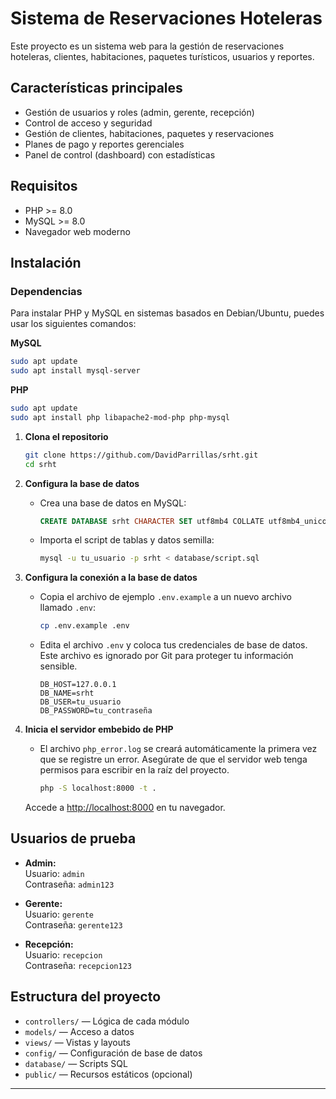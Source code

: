 # Sistema de Reservaciones Hoteleras

Este proyecto es un sistema web para la gestión de reservaciones hoteleras, clientes, habitaciones, paquetes turísticos, usuarios y reportes.

## Características principales

- Gestión de usuarios y roles (admin, gerente, recepción)
- Control de acceso y seguridad
- Gestión de clientes, habitaciones, paquetes y reservaciones
- Planes de pago y reportes gerenciales
- Panel de control (dashboard) con estadísticas

## Requisitos

- PHP >= 8.0
- MySQL >= 8.0
- Navegador web moderno

## Instalación

### Dependencias

Para instalar PHP y MySQL en sistemas basados en Debian/Ubuntu, puedes usar los siguientes comandos:

**MySQL**
```bash
sudo apt update
sudo apt install mysql-server
```

**PHP**
```bash
sudo apt update
sudo apt install php libapache2-mod-php php-mysql
```

1. **Clona el repositorio**
   ```bash
   git clone https://github.com/DavidParrillas/srht.git
   cd srht
   ```

2. **Configura la base de datos**
   - Crea una base de datos en MySQL:
     ```sql
     CREATE DATABASE srht CHARACTER SET utf8mb4 COLLATE utf8mb4_unicode_ci;
     ```
   - Importa el script de tablas y datos semilla:
     ```bash
     mysql -u tu_usuario -p srht < database/script.sql
     ```

3. **Configura la conexión a la base de datos**
   - Copia el archivo de ejemplo `.env.example` a un nuevo archivo llamado `.env`:
     ```bash
     cp .env.example .env
     ```
   - Edita el archivo `.env` y coloca tus credenciales de base de datos. Este archivo es ignorado por Git para proteger tu información sensible.
     ```dotenv
     DB_HOST=127.0.0.1
     DB_NAME=srht
     DB_USER=tu_usuario
     DB_PASSWORD=tu_contraseña
     ```

4. **Inicia el servidor embebido de PHP**
   - El archivo `php_error.log` se creará automáticamente la primera vez que se registre un error. Asegúrate de que el servidor web tenga permisos para escribir en la raíz del proyecto.
     ```bash
     php -S localhost:8000 -t .
     ```

   Accede a [http://localhost:8000](http://localhost:8000) en tu navegador.

## Usuarios de prueba

- **Admin:**  
  Usuario: `admin`  
  Contraseña: `admin123`

- **Gerente:**  
  Usuario: `gerente`  
  Contraseña: `gerente123`

- **Recepción:**  
  Usuario: `recepcion`  
  Contraseña: `recepcion123`

## Estructura del proyecto

- `controllers/` — Lógica de cada módulo
- `models/` — Acceso a datos
- `views/` — Vistas y layouts
- `config/` — Configuración de base de datos
- `database/` — Scripts SQL
- `public/` — Recursos estáticos (opcional)


---